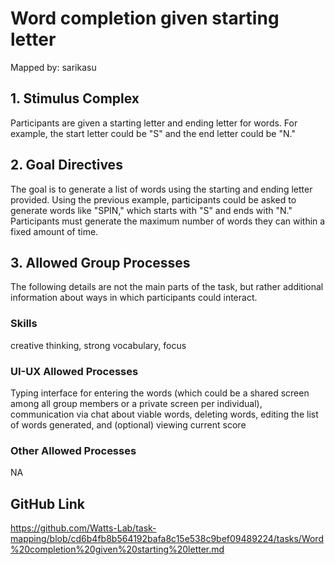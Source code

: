 # Word completion given starting letter

Mapped by: sarikasu 

## 1. Stimulus Complex 
Participants are given a starting letter and ending letter for words. For example, the start letter could be "S" and the end letter could be "N."

## 2. Goal Directives 
The goal is to generate a list of words using the starting and ending letter provided. Using the previous example, participants could be asked to generate words like "SPIN," which starts with "S" and ends with "N." Participants must generate the maximum number of words they can within a fixed amount of time.

## 3. Allowed Group Processes 
The following details are not the main parts of the task, but rather additional information about ways in which participants could interact.

### Skills 
creative thinking, strong vocabulary, focus

### UI-UX Allowed Processes
Typing interface for entering the words (which could be a shared screen among all group members or a private screen per individual), communication via chat about viable words, deleting words, editing the list of words generated, and (optional) viewing current score 

### Other Allowed Processes
NA

## GitHub Link 
https://github.com/Watts-Lab/task-mapping/blob/cd6b4fb8b564192bafa8c15e538c9bef09489224/tasks/Word%20completion%20given%20starting%20letter.md
